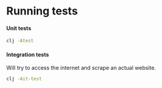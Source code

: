 
# Running tests

#### Unit tests

```bash
clj -Atest
```

#### Integration tests
Will try to access the internet and scrape an actual website.
```bash
clj -Ait-test
```